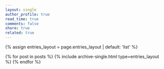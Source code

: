 ```yaml
---
layout: single
author_profile: true
read_time: true
comments: false
share: true
related: true
---
```


{% assign entries_layout = page.entries_layout | default: 'list' %}
<div class="entries-{{ entries_layout }}">
  {% for post in posts %}
    {% include archive-single.html type=entries_layout %}
  {% endfor %}
</div>
